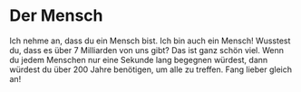 # Der Mensch

Ich nehme an, dass du ein Mensch bist. Ich bin auch ein Mensch! Wusstest du,
dass es über 7 Milliarden von uns gibt? Das ist ganz schön viel. Wenn du jedem
Menschen nur eine Sekunde lang begegnen würdest, dann würdest du über 200 Jahre
benötigen, um alle zu treffen. Fang lieber gleich an!
